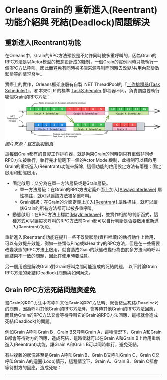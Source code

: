 # Orleans Grain的 重新進入(Reentrant) 功能介紹與 死結(Deadlock)問題解決

## 重新進入(Reentrant)功能

在Orleans中，Grain的RPC方法預設是不允許同時被多重呼叫的，因為Grain的RPC方法是以Actor模型的概念設計成的機制，一個Grain的實例同時只能執行一個RPC方法呼叫，因此而避免有同時被多個來源呼叫而同時去改變/共用內部變數狀態等的情況發生。

實際上的實作，Orleans框架底層有自製 .NET ThreadPool的『[工作排程器(Task Scheduler)](https://github.com/dotnet/orleans/blob/3.x/src/Orleans.Runtime/Scheduler/ActivationTaskScheduler.cs)』，和本來CLR 的標準 [TaskScheduler](https://learn.microsoft.com/en-us/dotnet/api/system.threading.tasks.taskscheduler) 排程器不同，負責調度要執行哪個Grain的RPC方法：
![](./scheduling-4.png)
*圖片來源：[官方說明網頁](https://learn.microsoft.com/en-us/dotnet/orleans/implementation/scheduler)*

這每個Grain都有的自製工作排程器，就是拘束Grain的同時刻只有單個非同步RPC方法被執行，執行完才能跑下一個的Actor Model機制，此機制可以藉啟用Grain的重新進入(Reentrant)功能來解除，這個功能的啟用設定方法有兩種：固定啟用和動態啟用。

* 固定啟用：又分為在單一方法層級或是Grain層級。
    * 單一方法層級：在Grain的RPC方法定義介面上加入[[AlwaysInterleave]](https://learn.microsoft.com/en-us/dotnet/api/orleans.concurrency.alwaysinterleaveattribute) 屬性標註，就可以讓該方法被多重呼叫。
    * Grain層級：在Grain的介面定義上加入[[Reentrant]](https://learn.microsoft.com/en-us/dotnet/api/orleans.reentrancy.reentrantattribute) 屬性標註，就可以讓該Grain的所有方法都可以被多重呼叫。
* 動態啟用：在RPC方法上標註[[MayInterleave]](https://learn.microsoft.com/en-us/dotnet/api/orleans.concurrency.mayinterleaveattribute)，並實作相關的判斷函式，這種方式可以讓每次呼叫的RPC方法前Grain都可以自行判斷是否要啟用重新進入(Reentrant)功能。

重新進入(Reentrant)功能在提升一些不改變狀態(資料唯讀)的執行動作上啟用，可以有效提升效能，例如一些類似Ping或IsHealthy的RPC方法，但是在一些需要改變狀態的RPC方法上啟用，就會造成Grain的狀態改變行為由於多方法同時呼叫而結果不一致的問題，因此在使用時要注意。

另一個用途是解決Grain對Grain呼叫之間可能造成的死結問題， 以下討論Grain RPC方法的死結(Deadlock)問題與如何解決。

## Grain RPC方法死結問題與避免

當Grain的RPC方法中有呼叫其他Grain的RPC方法時，就會發生死結(Deadlock)的問題，因為呼叫其他Grain的RPC方法時，會等待其他Grain的RPC方法回應，而其他Grain的RPC方法又會等待呼叫它的Grain的RPC方法回應，這樣就會造成死結(Deadlock)的問題。

例如Grain A呼叫Grain B，Grain B又呼叫Grain A，這種情況下，Grain A和Grain B都會等待對方的回應，造成死結，這時候就可以在Grain A和Grain B上啟用重新進入(Reentrant)功能，讓Grain A和Grain B可以同時執行，避免死結。

有些複雜的狀況甚至是Grain A呼叫Grain B，Grain B又呼叫Grain C，Grain C又呼叫Grain A的迴圈(Loop)情形，這種情況下，Grain A、Grain B、Grain C都會等待對方的回應，造成死結：

---
